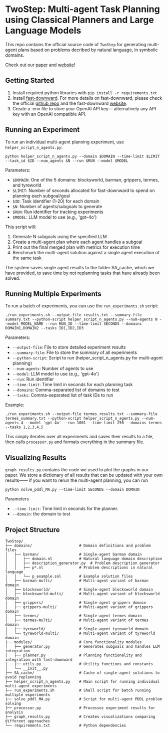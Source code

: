 # TwoStep: Multi-agent Task Planning using Classical Planners and Large Language Models
This repo contains the official source code of `TwoStep` for generating multi-agent plans based on problems decribed by natural language, in symbolic domains.

Check out our [paper]() and [website]()!

## Getting Started

1. Install required python libraries with ```pip install -r requirements.txt```
2. Install [fast-downward](https://drive.google.com/file/d/16HlP14IN06asIXYAZ8RHR1P7-cEYwhA6/view). For more details on fast-downward, please check the official [github repo](https://github.com/aibasel/downward) and the fast-downward [website](https://www.fast-downward.org/).
3. Create a .env file to store your OpenAI API key— alternatively any API key with an OpenAI compatible API. 


## Running an Experiment


To run an individual multi-agent planning experiment, use `helper_script_n_agents.py`:

```
python helper_script_n_agents.py --domain $DOMAIN --time-limit $LIMIT --task_id $ID --num_agents $N --run $RUN --model $MODEL
```

Parameters:
- `$DOMAIN`: One of the 5 domains: blocksworld, barman, grippers, termes, and tyreworld
- `$LIMIT`: Number of seconds allocated for fast-downward to spend on planning each subgoal/goal
- `$ID`: Task identifier (1-20) for each domain
- `$N`: Number of agents/subgoals to generate
- `$RUN`: Run identifier for tracking experiments
- `$MODEL`: LLM model to use (e.g., 'gpt-4o')

This script will:
1. Generate N subgoals using the specified LLM
2. Create a multi-agent plan where each agent handles a subgoal
3. Print out the final merged plan with metrics for execution time
4. Benchmark the multi-agent solution against a single agent execution of the same task

The system saves single agent results to the folder SA_cache, which we have provided, to save time by not replanning tasks that have already been solved.

## Running Multiple Experiments

To run a batch of experiments, you can use the `run_experiments.sh` script:

```
./run_experiments.sh --output-file results.txt --summary-file summary.txt --python-script helper_script_n_agents.py --num-agents N --model MODEL_NAME --run RUN_ID --time-limit SECONDS --domains DOMAIN1,DOMAIN2 --tasks ID1,ID2,ID3
```

Parameters:
- `--output-file`: File to store detailed experiment results
- `--summary-file`: File to store the summary of all experiments
- `--python-script`: Script to run (helper_script_n_agents.py for multi-agent planning)
- `--num-agents`: Number of agents to use
- `--model`: LLM model to use (e.g., 'gpt-4o')
- `--run`: Run identifier
- `--time-limit`: Time limit in seconds for each planning task
- `--domains`: Comma-separated list of domains to test
- `--tasks`: Comma-separated list of task IDs to run

Example:
```
./run_experiments.sh --output-file termes_results.txt --summary-file termes_summary.txt --python-script helper_script_n_agents.py --num-agents 4 --model 'gpt-4o' --run 1001 --time-limit 250 --domains termes --tasks 1,2,3,4,5
```

This simply iterates over all experiments and saves their results to a file, then calls `processor.py` and formats everything in the summary file. 

## Visualizing Results
`graph_results.py` contains the code we used to plot the graphs in our paper. We store a dictionary of all results that can be updated with your own results—— if you want to rerun the multi-agent planning, you can run 
```
python solve_pddl_MA.py --time-limit SECONDS --domain DOMAIN
```
Parameters
- `--time-limit`: Time limit in seconds for the planner.
- `--domain`: the domain to test

## Project Structure

```
TwoStep/
├── domains/                     # Domain definitions and problem files
│   ├── barman/                  # Single-agent barman domain
│   │   ├── domain.nl            # Natural language domain description
│   │   ├── description_generator.py  # Problem description generator
│   │   ├── p*.nl                # Problem descriptions in natural language
│   │   └── p_example.sol        # Example solution files
│   ├── barman-multi/            # Multi-agent variant of barman domain
│   ├── blocksworld/             # Single-agent blocksworld domain
│   ├── blocksworld-multi/       # Multi-agent variant of blocksworld domain
│   ├── grippers/                # Single-agent grippers domain
│   ├── grippers-multi/          # Multi-agent variant of grippers domain
│   ├── termes/                  # Single-agent termes domain
│   ├── termes-multi/            # Multi-agent variant of termes domain
│   ├── tyreworld/               # Single-agent tyreworld domain
│   └── tyreworld-multi/         # Multi-agent variant of tyreworld domain
├── modules/                     # Core functionality modules
│   ├── generator.py             # Generates subgoals and handles LLM integration
│   ├── planner.py               # Planning functionality and integration with fast-downward 
│   ├── utils.py                 # Utility functions and constants
│   └── __init__.py
├── SA_cache/                    # Cache of single-agent solutions to avoid replanning
├── helper_script_n_agents.py    # Main script for running individual multi-agent experiments
├── run_experiments.sh           # Shell script for batch running multiple experiments
├── solve_pddl_MA.py             # Script for multi-agent PDDL problem solving
├── processor.py                 # Processes experiment results for analysis
├── graph_results.py             # Creates visualizations comparing different approaches
└── requirements.txt             # Python dependencies